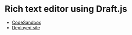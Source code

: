 # Rich text editor using Draft.js

- [CodeSandbox](https://codesandbox.io/p/github/jagpratap/React-Draftjs-textEditor/main)
- [Deployed site](https://serene-pavlova-db19a7.netlify.app/)

